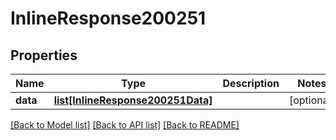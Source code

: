 # InlineResponse200251

## Properties
Name | Type | Description | Notes
------------ | ------------- | ------------- | -------------
**data** | [**list[InlineResponse200251Data]**](InlineResponse200251Data.md) |  | [optional] 

[[Back to Model list]](../README.md#documentation-for-models) [[Back to API list]](../README.md#documentation-for-api-endpoints) [[Back to README]](../README.md)

